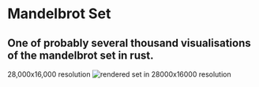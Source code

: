 # Mandelbrot Set

## One of probably several thousand visualisations of the mandelbrot set in rust.

28,000x16,000 resolution
![rendered set in 28000x16000 resolution](mandel_28000x16000.png)
